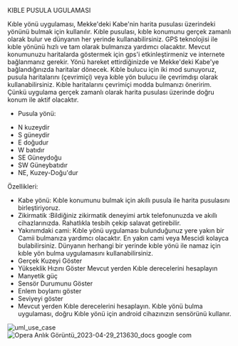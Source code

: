 KIBLE PUSULA UGULAMASI

Kıble yönü uygulaması, Mekke'deki Kabe'nin harita pusulası üzerindeki yönünü bulmak için kullanılır. Kıble pusulası, kıble konumunu gerçek zamanlı olarak bulur ve dünyanın her yerinde kullanabilirsiniz.
GPS teknolojisi ile kıble yönünü hızlı ve tam olarak bulmanıza yardımcı olacaktır. Mevcut konumunuzu haritalarda göstermek için gps'i etkinleştirmeniz ve internete bağlanmanız gerekir. Yönü hareket ettirdiğinizde ve Mekke'deki Kabe'ye bağlandığınızda haritalar dönecek.
Kıble bulucu için iki mod sunuyoruz, pusula haritalarını (çevrimiçi) veya kıble yön bulucu ile çevrimdışı olarak kullanabilirsiniz. Kıble haritalarını çevrimiçi modda bulmanızı öneririm. Çünkü uygulama gerçek zamanlı olarak harita pusulası üzerinde doğru konum ile aktif olacaktır.
* Pusula yönü:
+ N kuzeydir
+ S güneydir
+ E doğudur
+ W batıdır
+ SE Güneydoğu
+ SW Güneybatıdır
+ NE, Kuzey-Doğu'dur

Özellikleri:
- Kabe yönü: Kıble konumunu bulmak için akıllı pusula ile harita pusulasını birleştiriyoruz.
- Zikirmatik :Bildiğiniz zikirmatik deneyimi artık telefonunuzda ve akıllı cihazlarınızda. Rahatlıkla tesbih çekip salavat getirebilir.
- Yakınımdaki cami: Kıble yönü uygulaması bulunduğunuz yere yakın bir Camii bulmanıza yardımcı olacaktır. En yakın cami veya Mescidi kolayca bulabilirsiniz. Dünyanın herhangi bir yerinde kıble yönü ile namaz için kıble yön bulma uygulamasını kullanabilirsiniz.
- Gerçek Kuzeyi Göster
- Yükseklik Hızını Göster Mevcut yerden Kıble derecelerini hesaplayın
- Manyetik güç
- Sensör Durumunu Göster
- Enlem boylamı göster
- Seviyeyi göster
- Mevcut yerden Kıble derecelerini hesaplayın. Kıble yönü bulma uygulaması, doğru Kıble yönü için android cihazınızın sensörünü kullanır. 

![uml_use_case](https://user-images.githubusercontent.com/115627405/235323909-21300c02-8183-40ae-96e4-11e1935fd9c1.png)
![Opera Anlık Görüntü_2023-04-29_213630_docs google com](https://user-images.githubusercontent.com/116283119/235321592-2a927720-03e3-4bfd-ba9a-1a703eec3d61.png)

